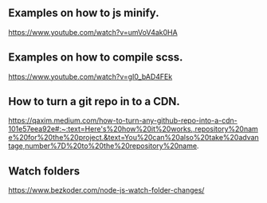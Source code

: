 ## Examples on how to js minify.
https://www.youtube.com/watch?v=umVoV4ak0HA

## Examples on how to compile scss.
https://www.youtube.com/watch?v=gI0_bAD4FEk

## How to turn a git repo in to a CDN.
https://qaxim.medium.com/how-to-turn-any-github-repo-into-a-cdn-101e57eea92e#:~:text=Here's%20how%20it%20works.,repository%20name%20for%20the%20project.&text=You%20can%20also%20take%20advantage,number%7D%20to%20the%20repository%20name.

## Watch folders
https://www.bezkoder.com/node-js-watch-folder-changes/